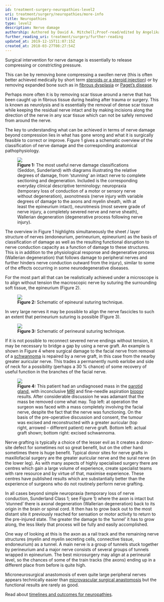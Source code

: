 ```yaml
---
id: treatment-surgery-neuropathies-level2
uri: treatment/surgery/neuropathies/more-info
title: Neuropathies
type: level2
description: Nerve damage
authorship: Authored by David A. Mitchell;Proof-read/edited by Angelika Sebald
further_reading_uri: treatment/surgery/further-reading
updated_at: 2019-12-15T11:07:15Z
created_at: 2018-03-27T08:27:54Z
---
```


<p>Surgical intervention for nerve damage is essentially to
    release compressing or constricting pressure.</p>
<p>This can be by removing bone compressing a swollen nerve
    (this is often better achieved medically by short term
    <a href="/treatment/other/medication/inflammation/detailed">steroids
        or a steroid injection</a>) or by removing expanded
    bone such as in <a href="/diagnosis/a-z/bone-lesion/detailed">fibrous
        dysplasia</a> or <a href="/diagnosis/a-z/bone-lesion/detailed">Paget’s
        disease</a>.</p>
<p>Perhaps more often it is by removing scar tissue around a
    nerve that has been caught up in fibrous tissue during
    healing after trauma or surgery. This is known as
    neurolysis and is essentially the removal of dense scar
    tissue while keeping the residual nerve intact and by
    making incisions along the direction of the nerve in any
    scar tissue which can not be safely removed from around
    the nerve.</p>
<p>The key to understanding what can be achieved in terms of
    nerve damage beyond compression lies in what has gone
    wrong and what it is surgically feasible to correct or
    improve. Figure 1 gives a schematic overview of the
    classification of nerve damage and the corresponding
    anatomical pathophysiology.</p>
<figure><img src="/treatment-surgery-neuropathies-level2-figure1.jpg">
    <figcaption><strong>Figure 1:</strong> The most useful
        nerve damage classifications (Seddon, Sunderland)
        with diagrams illustrating the relative degrees of
        damage, from ‘stunning’ an intact nerve to complete
        sectioning and degeneration. Included is the
        corresponding everyday clinical descriptive
        terminology: neuropraxia (temporary loss of
        conduction of a motor or sensory nerve without
        degeneration), axonotmesis (nerve injury with
        variable degrees of damage to the axons and myelin
        sheath, with at least the epineurium intact),
        neurotmesis (most severe grade of nerve injury, a
        completely severed nerve and nerve sheath),
        Wallerian degeneration (degenerative process
        following nerve injury).</figcaption>
</figure>
<p>The overview in Figure 1 highlights simultaneously the
    sheet / layer structure of nerves (endoneurium,
    perineurium, epineurium) as the basis of classification
    of damage as well as the resulting functional disruption
    to nerve conduction capacity as a function of damage to
    these structures. This is in addition to the
    physiological response and degenerative process
    (Wallerian degeneration) that follows damage to
    peripheral nerves and further hinders nerve conduction
    outward from the injury), similar to some of the effects
    occurring in some neurodegenerative diseases.</p>
<p>For the most part all that can be realistically achieved
    under a microscope is to align without tension the
    macroscopic nerve by suturing the surrounding soft
    tissue, the epineurium (Figure 2).</p>
<figure><img src="/treatment-surgery-neuropathies-level2-figure2.jpg">
    <figcaption><strong>Figure 2:</strong> Schematic of
        epineural suturing technique.</figcaption>
</figure>
<p>In very large nerves it may be possible to align the
    nerve fascicles to such an extent that perineurium
    suturing is possible (Figure 3).  </p>
<figure><img src="/treatment-surgery-neuropathies-level2-figure3.jpg">
    <figcaption><strong>Figure 3:</strong> Schematic of
        perineural suturing technique.</figcaption>
</figure>
<p>If it is not possible to reconnect severed nerve endings
    without tension, it may be necessary to bridge a gap by
    using a nerve graft. An example is shown in Figure 4
    where surgical damage to the facial nerve from removal
    of a <a href="/diagnosis/a-z/tumour/other/more-info">schwannoma</a>
    is repaired by a nerve graft, in this case from the
    nearby greater auricular nerve. This trades a
    permanently numb earlobe and side of neck for a
    possibility (perhaps a 30 % chance) of some recovery of
    useful function in the branches of the facial nerve.</p>
<figure><img src="/treatment-surgery-neuropathies-level2-figure4.jpg">
    <figcaption><strong>Figure 4:</strong> This patient had
        an undiagnosed mass in the <a href="/diagnosis/a-z/salivary-gland-problems/detailed">parotid
            gland</a>, with inconclusive <a href="/diagnosis/tests/mri">MRI</a> and
        fine-needle aspiration <a href="/diagnosis/tests/biopsy">biopsy</a>
        results. After considerable discussion he was
        adamant that the mass be removed come what may. Top
        left: at operation the surgeon was faced with a mass
        completely involving the facial nerve, despite the
        fact that the nerve was functioning. On the basis of
        the pre-operative discussion and consent, the tumour
        was excised and reconstructed with a greater
        auricular (top right, arrowed – different patient)
        nerve graft. Bottom left: actual graft shown; bottom
        right: excised schwannoma.</figcaption>
</figure>
<p>Nerve grafting is typically a choice of the lesser evil
    as it creates a donor-site defect for sometimes not so
    great benefit, but on the other hand sometimes there is
    huge benefit. Typical donor sites for nerve grafts in
    maxillofacial surgery are the greater auricular nerve
    and the sural nerve (in the lower leg). As with many
    aspects of highly specialised surgery there are centres
    which gain a large volume of experience, create
    specialist teams with rare resource and by virtue of
    that, maximise experience. These centres have published
    results which are substantially better than the
    experience of surgeons who do not routinely perform
    nerve grafting.</p>
<p>In all cases beyond simple neuropraxia (temporary loss of
    nerve conduction, Sunderland Class 1; see Figure 1)
    where the axon is intact but ‘stunned’ there is axonal
    degeneration (Wallerian degeneration) back to its origin
    in the brain or spinal cord. It then has to grow back
    out to the most distant site it previously reached for
    sensation or motor activity to return to the pre-injured
    state. The greater the damage to the ‘tunnel’ it has to
    grow along, the less likely that process will be fully
    and easily accomplished.</p>
<p>One way of looking at this is the axon as a rail track
    and the remaining nerve structures (myelin and myelin
    secreting cells, connective tissue, endoneurium) as a
    tunnel. A main nerve is a group of tunnels stuck
    together by perineurium and a major nerve consists of
    several groups of tunnels wrapped in epineurium. The
    best microsurgery may align at a perineural level, so
    the chances of some of the train tracks (the axons)
    ending up in a different place from before is quite
    high.</p>
<p>Microneurosurgical anastomosis of even quite large
    peripheral nerves appears technically easier than <a href="/treatment/surgery/reconstruction">microvascular
        surgical anastomosis</a> but the functional results
    are rarely as good.</p>
<aside>
    <p>Read about <a href="/treatment/timelines/neuropathies">timelines
            and outcomes for neuropathies</a>.</p>
</aside>
